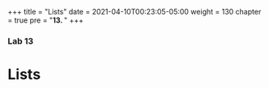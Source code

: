 +++
title = "Lists"
date = 2021-04-10T00:23:05-05:00
weight = 130
chapter = true
pre = "<b>13. </b>"
+++

### Lab 13

# Lists